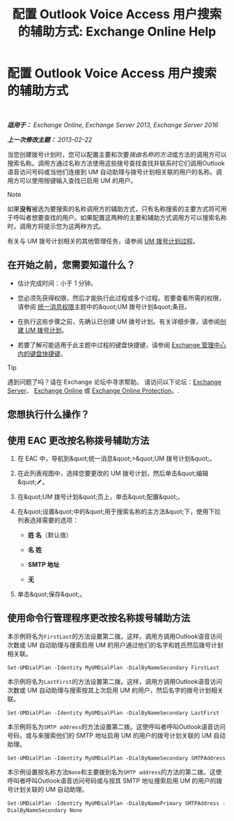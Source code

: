 ﻿---
title: '配置 Outlook Voice Access 用户搜索的辅助方式: Exchange Online Help'
TOCTitle: 配置 Outlook Voice Access 用户搜索的辅助方式
ms:assetid: 5cd4e0a0-d023-45a1-aa3c-b8dea6ec6d72
ms:mtpsurl: https://technet.microsoft.com/zh-cn/library/Aa998311(v=EXCHG.150)
ms:contentKeyID: 52061355
ms.date: 05/23/2018
mtps_version: v=EXCHG.150
ms.translationtype: MT
---

# 配置 Outlook Voice Access 用户搜索的辅助方式

 

_**适用于：** Exchange Online, Exchange Server 2013, Exchange Server 2016_

_**上一次修改主题：** 2013-02-22_

当您创建拨号计划时，您可以配置主要和次要*拨由名称的方法*或方法的调用方可以搜索名称。调用方通过名称方法使用这些拨号查找查找并联系时它们调用Outlook语音访问号码或当他们连接到 UM 自动助理与拨号计划相关联的用户的名称。调用方可以使用按键输入查找已启用 UM 的用户。

> [!NOTE]  
> 如果<strong>没有</strong>被选为要搜索的名称调用方的辅助方式，只有名称搜索的主要方式将可用于呼叫者想要查找的用户。如果配置这两种的主要和辅助方式调用方可以搜索名称时，调用方将提示您为这两种方式。


有关与 UM 拨号计划相关的其他管理任务，请参阅 [UM 拨号计划过程](um-dial-plan-procedures-exchange-2013-help.md)。

## 在开始之前，您需要知道什么？

  - 估计完成时间：小于 1 分钟。

  - 您必须先获得权限，然后才能执行此过程或多个过程。若要查看所需的权限，请参阅 [统一消息权限](unified-messaging-permissions-exchange-2013-help.md)主题中的\&quot;UM 拨号计划\&quot;条目。

  - 在执行这些步骤之前，先确认已创建 UM 拨号计划。有关详细步骤，请参阅[创建 UM 拨号计划](create-a-um-dial-plan-exchange-2013-help.md)。

  - 若要了解可能适用于此主题中过程的键盘快捷键，请参阅 [Exchange 管理中心内的键盘快捷键](keyboard-shortcuts-in-the-exchange-admin-center-exchange-online-protection-help.md)。

> [!TIP]  
> 遇到问题了吗？请在 Exchange 论坛中寻求帮助。 请访问以下论坛：<a href="https://go.microsoft.com/fwlink/p/?linkid=60612">Exchange Server</a>、 <a href="https://go.microsoft.com/fwlink/p/?linkid=267542">Exchange Online</a> 或 <a href="https://go.microsoft.com/fwlink/p/?linkid=285351">Exchange Online Protection</a>。.


## 您想执行什么操作？

## 使用 EAC 更改按名称拨号辅助方法

1.  在 EAC 中，导航到\&quot;统一消息\&quot;\>\&quot;UM 拨号计划\&quot;。

2.  在此列表视图中，选择您要更改的 UM 拨号计划，然后单击\&quot;编辑\&quot;![编辑图标](images/Bb124582.6f53ccb2-1f13-4c02-bea0-30690e6ea71d(EXCHG.150).gif "编辑图标")。

3.  在\&quot;UM 拨号计划\&quot;页上，单击\&quot;配置\&quot;。

4.  在\&quot;设置\&quot;中的\&quot;用于搜索名称的主方法\&quot;下，使用下拉列表选择需要的选项：
    
      - **姓 名**（默认值）
    
      - **名 姓**
    
      - **SMTP 地址**
    
      - **无**

5.  单击\&quot;保存\&quot;。

## 使用命令行管理程序更改按名称拨号辅助方法

本示例将名为`FirstLast`的方法设置第二拨。这样，调用方调用Outlook语音访问次数或 UM 自动助理与搜索启用 UM 的用户通过他们的名字和姓氏然后拨号计划相关联。

    Set-UMDialPlan -Identity MyUMDialPlan -DialByNameSecondary FirstLast

本示例将名为`LastFirst`的方法设置第二拨。这样，调用方调用Outlook语音访问次数或 UM 自动助理与搜索按其上次启用 UM 的用户，然后名字的拨号计划相关联。

    Set-UMDialPlan -Identity MyUMDialPlan -DialByNameSecondary LastFirst 

本示例将名为`SMTP address`的方法设置第二拨。这使呼叫者呼叫Outlook语音访问号码，或与来搜索他们的 SMTP 地址启用 UM 的用户的拨号计划关联的 UM 自动助理。

    Set-UMDialPlan -Identity MyUMDialPlan -DialByNameSecondary SMTPAddress 

本示例设置按名称方法`None`和主要拨到名为`SMTP address`的方法的第二拨。这使呼叫者呼叫Outlook语音访问号码或与按其 SMTP 地址搜索启用 UM 的用户的拨号计划关联的 UM 自动助理。

    Set-UMDialPlan -Identity MyUMDialPlan -DialByNamePrimary SMTPAddress -DialByNameSecondary None

